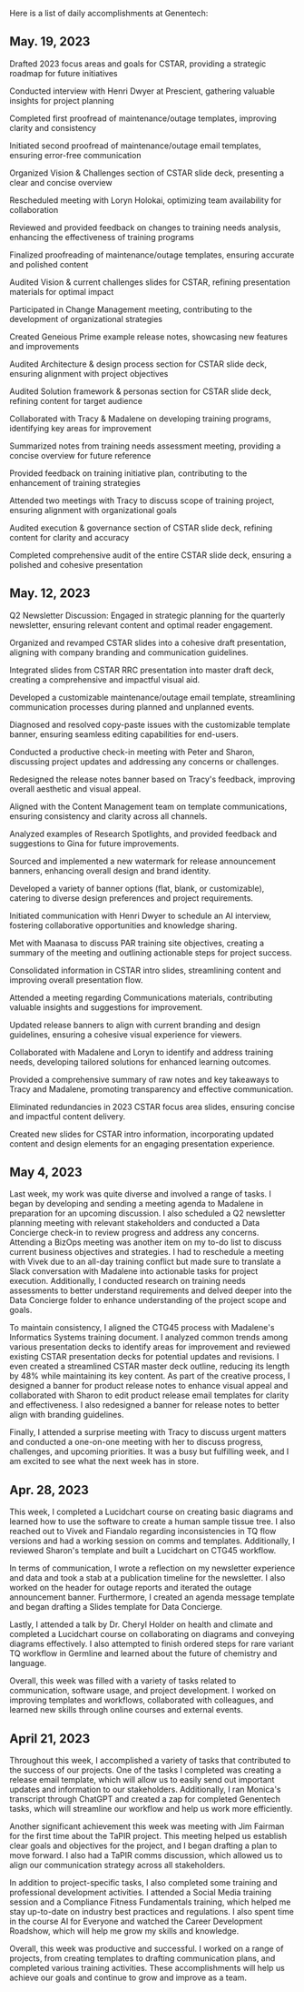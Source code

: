 Here is a list of daily accomplishments at Genentech:

## May. 19, 2023

Drafted 2023 focus areas and goals for CSTAR, providing a strategic roadmap for future initiatives

Conducted interview with Henri Dwyer at Prescient, gathering valuable insights for project planning

Completed first proofread of maintenance/outage templates, improving clarity and consistency

Initiated second proofread of maintenance/outage email templates, ensuring error-free communication

Organized Vision & Challenges section of CSTAR slide deck, presenting a clear and concise overview

Rescheduled meeting with Loryn Holokai, optimizing team availability for collaboration

Reviewed and provided feedback on changes to training needs analysis, enhancing the effectiveness of training programs

Finalized proofreading of maintenance/outage templates, ensuring accurate and polished content

Audited Vision & current challenges slides for CSTAR, refining presentation materials for optimal impact

Participated in Change Management meeting, contributing to the development of organizational strategies

Created Geneious Prime example release notes, showcasing new features and improvements

Audited Architecture & design process section for CSTAR slide deck, ensuring alignment with project objectives

Audited Solution framework & personas section for CSTAR slide deck, refining content for target audience

Collaborated with Tracy & Madalene on developing training programs, identifying key areas for improvement

Summarized notes from training needs assessment meeting, providing a concise overview for future reference

Provided feedback on training initiative plan, contributing to the enhancement of training strategies

Attended two meetings with Tracy to discuss scope of training project, ensuring alignment with organizational goals

Audited execution & governance section of CSTAR slide deck, refining content for clarity and accuracy

Completed comprehensive audit of the entire CSTAR slide deck, ensuring a polished and cohesive presentation

## May. 12, 2023

Q2 Newsletter Discussion: Engaged in strategic planning for the quarterly newsletter, ensuring relevant content and optimal reader engagement.

Organized and revamped CSTAR slides into a cohesive draft presentation, aligning with company branding and communication guidelines.

Integrated slides from CSTAR RRC presentation into master draft deck, creating a comprehensive and impactful visual aid.

Developed a customizable maintenance/outage email template, streamlining communication processes during planned and unplanned events.

Diagnosed and resolved copy-paste issues with the customizable template banner, ensuring seamless editing capabilities for end-users.

Conducted a productive check-in meeting with Peter and Sharon, discussing project updates and addressing any concerns or challenges.

Redesigned the release notes banner based on Tracy's feedback, improving overall aesthetic and visual appeal.

Aligned with the Content Management team on template communications, ensuring consistency and clarity across all channels.

Analyzed examples of Research Spotlights, and provided feedback and suggestions to Gina for future improvements.

Sourced and implemented a new watermark for release announcement banners, enhancing overall design and brand identity.

Developed a variety of banner options (flat, blank, or customizable), catering to diverse design preferences and project requirements.

Initiated communication with Henri Dwyer to schedule an AI interview, fostering collaborative opportunities and knowledge sharing.

Met with Maanasa to discuss PAR training site objectives, creating a summary of the meeting and outlining actionable steps for project success.

Consolidated information in CSTAR intro slides, streamlining content and improving overall presentation flow.

Attended a meeting regarding Communications materials, contributing valuable insights and suggestions for improvement.

Updated release banners to align with current branding and design guidelines, ensuring a cohesive visual experience for viewers.

Collaborated with Madalene and Loryn to identify and address training needs, developing tailored solutions for enhanced learning outcomes.

Provided a comprehensive summary of raw notes and key takeaways to Tracy and Madalene, promoting transparency and effective communication.

Eliminated redundancies in 2023 CSTAR focus area slides, ensuring concise and impactful content delivery.

Created new slides for CSTAR intro information, incorporating updated content and design elements for an engaging presentation experience.

## May 4, 2023

Last week, my work was quite diverse and involved a range of tasks. I began by developing and sending a meeting agenda to Madalene in preparation for an upcoming discussion. I also scheduled a Q2 newsletter planning meeting with relevant stakeholders and conducted a Data Concierge check-in to review progress and address any concerns. Attending a BizOps meeting was another item on my to-do list to discuss current business objectives and strategies. I had to reschedule a meeting with Vivek due to an all-day training conflict but made sure to translate a Slack conversation with Madalene into actionable tasks for project execution. Additionally, I conducted research on training needs assessments to better understand requirements and delved deeper into the Data Concierge folder to enhance understanding of the project scope and goals.

To maintain consistency, I aligned the CTG45 process with Madalene's Informatics Systems training document. I analyzed common trends among various presentation decks to identify areas for improvement and reviewed existing CSTAR presentation decks for potential updates and revisions. I even created a streamlined CSTAR master deck outline, reducing its length by 48% while maintaining its key content. As part of the creative process, I designed a banner for product release notes to enhance visual appeal and collaborated with Sharon to edit product release email templates for clarity and effectiveness. I also redesigned a banner for release notes to better align with branding guidelines.

Finally, I attended a surprise meeting with Tracy to discuss urgent matters and conducted a one-on-one meeting with her to discuss progress, challenges, and upcoming priorities. It was a busy but fulfilling week, and I am excited to see what the next week has in store.

## Apr. 28, 2023

This week, I completed a Lucidchart course on creating basic diagrams and learned how to use the software to create a human sample tissue tree. I also reached out to Vivek and Fiandalo regarding inconsistencies in TQ flow versions and had a working session on comms and templates. Additionally, I reviewed Sharon's template and built a Lucidchart on CTG45 workflow. 

In terms of communication, I wrote a reflection on my newsletter experience and data and took a stab at a publication timeline for the newsletter. I also worked on the header for outage reports and iterated the outage announcement banner. Furthermore, I created an agenda message template and began drafting a Slides template for Data Concierge.

Lastly, I attended a talk by Dr. Cheryl Holder on health and climate and completed a Lucidchart course on collaborating on diagrams and conveying diagrams effectively. I also attempted to finish ordered steps for rare variant TQ workflow in Germline and learned about the future of chemistry and language.

Overall, this week was filled with a variety of tasks related to communication, software usage, and project development. I worked on improving templates and workflows, collaborated with colleagues, and learned new skills through online courses and external events.

## April 21, 2023
Throughout this week, I accomplished a variety of tasks that contributed to the success of our projects. One of the tasks I completed was creating a release email template, which will allow us to easily send out important updates and information to our stakeholders. Additionally, I ran Monica's transcript through ChatGPT and created a zap for completed Genentech tasks, which will streamline our workflow and help us work more efficiently.

Another significant achievement this week was meeting with Jim Fairman for the first time about the TaPIR project. This meeting helped us establish clear goals and objectives for the project, and I began drafting a plan to move forward. I also had a TaPIR comms discussion, which allowed us to align our communication strategy across all stakeholders.

In addition to project-specific tasks, I also completed some training and professional development activities. I attended a Social Media training session and a Compliance Fitness Fundamentals training, which helped me stay up-to-date on industry best practices and regulations. I also spent time in the course AI for Everyone and watched the Career Development Roadshow, which will help me grow my skills and knowledge.

Overall, this week was productive and successful. I worked on a range of projects, from creating templates to drafting communication plans, and completed various training activities. These accomplishments will help us achieve our goals and continue to grow and improve as a team.
